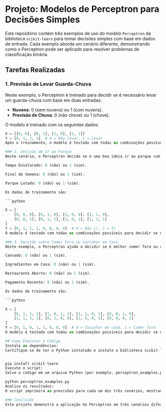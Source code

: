 # Projeto: Modelos de Perceptron para Decisões Simples

Este repositório contém três exemplos de uso do modelo `Perceptron` da biblioteca `scikit-learn` para tomar decisões simples com base em dados de entrada. Cada exemplo aborda um cenário diferente, demonstrando como o Perceptron pode ser aplicado para resolver problemas de classificação binária.

## Tarefas Realizadas

### 1. Previsão de Levar Guarda-Chuva

Neste exemplo, o Perceptron é treinado para decidir se é necessário levar um guarda-chuva com base em duas entradas:
- **Nuvens**: 0 (sem nuvens) ou 1 (com nuvens).
- **Previsão de Chuva**: 0 (não chove) ou 1 (chove).

O modelo é treinado com os seguintes dados:

```python
X = [[0, 0], [0, 1], [1, 0], [1, 1]]
Y = [0, 1, 1, 1]  # 0 = Não levar, 1 = Levar
Após o treinamento, o modelo é testado com todas as combinações possíveis de entradas para prever se é necessário levar o guarda-chuva.```

### 2. Decisão de Ir ao Parque
Neste cenário, o Perceptron decide se é uma boa ideia ir ao parque com base em três fatores:

Tempo Ensolarado: 0 (não) ou 1 (sim).

Final de Semana: 0 (não) ou 1 (sim).

Parque Lotado: 0 (não) ou 1 (sim).

Os dados de treinamento são:

```python

X = [
    [0, 0, 0], [0, 1, 0], [1, 0, 0], [1, 1, 0],
    [0, 0, 1], [0, 1, 1], [1, 0, 1], [1, 1, 1]
]
Y = [0, 1, 1, 1, 0, 0, 0, 0]  # 0 = Não ir, 1 = Ir
O modelo é testado com todas as combinações possíveis para decidir se é recomendável ir ao parque.

### 3. Decisão sobre Comer Fora ou Cozinhar em Casa
Neste exemplo, o Perceptron ajuda a decidir se é melhor comer fora ou cozinhar em casa com base em quatro fatores:

Cansado: 0 (não) ou 1 (sim).

Ingredientes em Casa: 0 (não) ou 1 (sim).

Restaurante Aberto: 0 (não) ou 1 (sim).

Pagamento Recente: 0 (não) ou 1 (sim).

Os dados de treinamento são:

```python

X = [
    [0, 1, 1, 1], [1, 0, 1, 1], [1, 1, 0, 1], [0, 0, 1, 0],
    [1, 1, 1, 1], [0, 1, 0, 0], [1, 0, 0, 1], [0, 0, 0, 1]
]
Y = [0, 1, 0, 1, 1, 0, 0, 0]  # 0 = Cozinhar em casa, 1 = Comer fora
O modelo é testado com todas as combinações possíveis para decidir se é melhor comer fora ou cozinhar em casa.

## Como Executar o Código
Instale as dependências:
Certifique-se de ter o Python instalado e instale a biblioteca scikit-learn com o comando:


pip install scikit-learn
Execute o script:
Salve o código em um arquivo Python (por exemplo, perceptron_examples.py) e execute-o:

python perceptron_examples.py
Analise os resultados:
O script imprimirá as previsões para cada um dos três cenários, mostrando como o Perceptron toma decisões com base nos dados fornecidos.

### Conclusão
Este projeto demonstra a aplicação do Perceptron em três cenários diferentes, mostrando como modelos simples de aprendizado de máquina podem ser usados para tomar decisões binárias com base em dados de entrada. Cada exemplo ilustra a flexibilidade e a utilidade do Perceptron em problemas de classificação.
